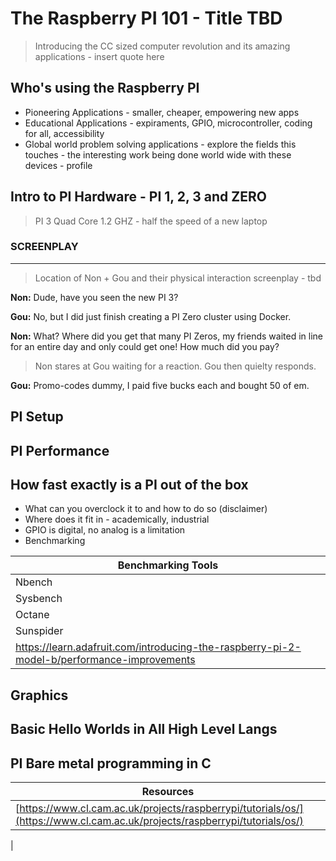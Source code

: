 #  The Raspberry PI 101 - Title TBD

> Introducing the CC sized computer revolution and its amazing applications - insert quote here


## Who's using the Raspberry PI

* Pioneering Applications - smaller, cheaper, empowering new apps
* Educational Applications - expiraments, GPIO, microcontroller, coding for all, accessibility
* Global world problem solving applications - explore the fields this touches - the interesting work being done world wide with these devices - profile



## Intro to PI Hardware - PI 1, 2, 3 and ZERO


> PI 3 Quad Core 1.2 GHZ - half the speed of a new laptop


### SCREENPLAY



---


> Location of Non + Gou and their physical interaction screenplay - tbd

**Non:** Dude, have you seen the new PI 3?

**Gou:** No, but I did just finish creating a PI Zero cluster using Docker. 

**Non:** What? Where did you get that many PI Zeros, my friends waited in line for an entire day and only could get one! How much did you pay? 

> Non stares at Gou waiting for a reaction. Gou then quielty responds.  

**Gou:** Promo-codes dummy, I paid five bucks each and bought 50 of em.










## PI Setup


## PI Performance


## How fast exactly is a PI out of the box

* What can you overclock it to and how to do so (disclaimer)
* Where does it fit in - academically, industrial
* GPIO is digital, no analog is a limitation
* Benchmarking

| Benchmarking Tools |
| -- |
| Nbench |
| Sysbench |
| Octane |
| Sunspider |
| [https://learn.adafruit.com/introducing-the-raspberry-pi-2-model-b/performance-improvements ](https://learn.adafruit.com/introducing-the-raspberry-pi-2-model-b/performance-improvements )|


## Graphics


## Basic Hello Worlds in All High Level Langs


## PI Bare metal programming in C

| Resources |
| -- |
| [https://www.cl.cam.ac.uk/projects/raspberrypi/tutorials/os/](https://www.cl.cam.ac.uk/projects/raspberrypi/tutorials/os/)
 |




















